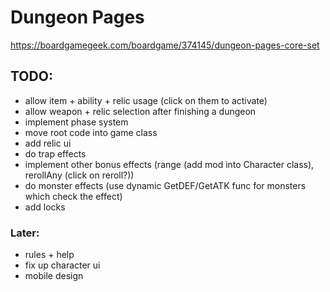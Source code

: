 # Dungeon Pages
https://boardgamegeek.com/boardgame/374145/dungeon-pages-core-set

## TODO:
- allow item + ability + relic usage (click on them to activate)
- allow weapon + relic selection after finishing a dungeon
- implement phase system
- move root code into game class
- add relic ui
- do trap effects
- implement other bonus effects (range (add mod into Character class), rerollAny (click on reroll?))
- do monster effects (use dynamic GetDEF/GetATK func for monsters which check the effect)
- add locks

### Later:
- rules + help
- fix up character ui
- mobile design